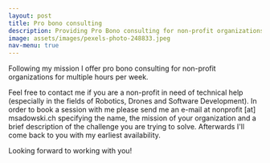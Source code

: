 ```yaml
---
layout: post
title: Pro bono consulting
description: Providing Pro Bono consulting for non-profit organizations
image: assets/images/pexels-photo-248833.jpeg
nav-menu: true
---
```


Following my mission I offer pro bono consulting for non-profit organizations for multiple hours per week.

Feel free to contact me if you are a non-profit in need of technical help (especially in the fields of Robotics, Drones and Software Development).
In order to book a session with me please send me an e-mail at nonprofit [at] msadowski.ch specifying the name, the mission of your organization and a brief description of the challenge you are trying to solve. Afterwards I'll come back to you with my earliest availability.

Looking forward to working with you!
 